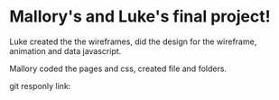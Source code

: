 # Mallory's and Luke's final project!

Luke created the the wireframes, did the design for the wireframe, animation and data javascript. 


Mallory coded the pages and css, created file and folders.

git responly link: 

